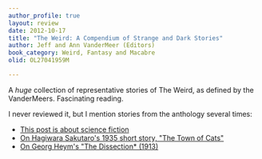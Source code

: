 ```yaml
---
author_profile: true
layout: review
date: 2012-10-17
title: "The Weird: A Compendium of Strange and Dark Stories"
author: Jeff and Ann VanderMeer (Editors)
book_category: Weird, Fantasy and Macabre
olid: OL27041959M

---
```

A *huge* collection of representative stories of The Weird, as defined by the VanderMeers. Fascinating reading. 

I never reviewed it, but I mention stories from the anthology several times:

* [This post is about science fiction](https://multoghost.wordpress.com/2012/10/17/a-different-kind-of-science-fiction/)
* [On Hagiwara Sakutaro's 1935 short story, "The Town of Cats"](https://multoghost.wordpress.com/2012/09/14/town-of-cats/)
* [On Georg Heym's "The Dissection* (1913)](https://multoghost.wordpress.com/2012/08/18/imagery-in-translation-georg-heyms-the-dissection/)

